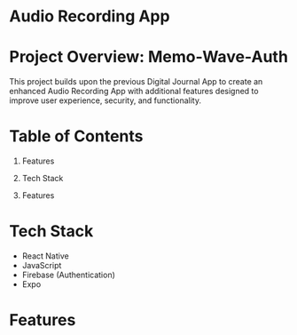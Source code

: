 # Audio Recording App

# Project Overview: Memo-Wave-Auth

This project builds upon the previous Digital Journal App to create an enhanced Audio Recording App with additional features designed to improve user experience, security, and functionality.


# Table of Contents

1. Features

2. Tech Stack

3. Features


# Tech Stack
- React Native
- JavaScript 
- Firebase (Authentication)
- Expo 

# Features 
